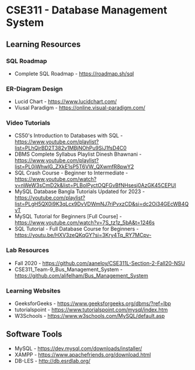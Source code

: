 # CSE311 - Database Management System

## Learning Resources

### SQL Roadmap
* Complete SQL Roadmap - https://roadmap.sh/sql

### ER-Diagram Design
* Lucid Chart - https://www.lucidchart.com/
* Viusal Paradigm - https://online.visual-paradigm.com/

### Video Tutorials
* CS50's Introduction to Databases with SQL - https://www.youtube.com/playlist?list=PLhQjrBD2T382v1MBjNOhPu9SiJ1fsD4C0
* DBMS Complete Syllabus Playlist Dinesh Bhawnani - https://www.youtube.com/playlist?list=PL0jWhwlG_ZXkE1sP5T6VW_QXwmfR8pwY2
* SQL Crash Course - Beginner to Intermediate - https://www.youtube.com/watch?v=nWeW3sCmD2k&list=PLBolPyctOQFGvBfNHsesj0AzGK45CEPUl
* MySQL Database Bangla Tutorials Updated for 2023 - https://youtube.com/playlist?list=PLgH5QX0i9K3qLcx9DvVDWmNJ7riPvxzCD&si=dc2Oi34GEcWB4QvT
* MySQL Tutorial for Beginners [Full Course] - https://www.youtube.com/watch?v=7S_tz1z_5bA&t=1246s
* SQL Tutorial - Full Database Course for Beginners - https://youtu.be/HXV3zeQKqGY?si=3Kry4Tq_RY7MCpv-

### Lab Resources
* Fall 2020 - https://github.com/aaneloy/CSE311L-Section-2-Fall20-NSU
* CSE311_Team-9_Bus_Management_System - https://github.com/alifelham/Bus_Management_System

### Learning Websites
* GeeksforGeeks - https://www.geeksforgeeks.org/dbms/?ref=lbp
* tutorialspoint - https://www.tutorialspoint.com/mysql/index.htm
* W3Schools - https://www.w3schools.com/MySQL/default.asp

## Software Tools
* MySQL - https://dev.mysql.com/downloads/installer/
* XAMPP - https://www.apachefriends.org/download.html
* DB-LES - http://db.esrdlab.org/
